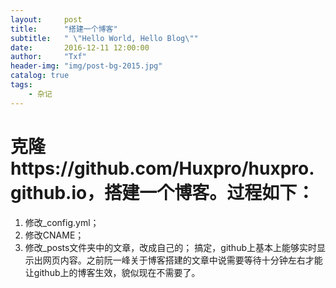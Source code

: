 ```yaml
---
layout:     post
title:      "搭建一个博客"
subtitle:   " \"Hello World, Hello Blog\""
date:       2016-12-11 12:00:00
author:     "Txf"
header-img: "img/post-bg-2015.jpg"
catalog: true
tags:
    - 杂记
---
```


# 克隆https://github.com/Huxpro/huxpro.github.io，搭建一个博客。过程如下：  
1. 修改_config.yml；
2. 修改CNAME；
3. 修改_posts文件夹中的文章，改成自己的；
搞定，github上基本上能够实时显示出网页内容。之前阮一峰关于博客搭建的文章中说需要等待十分钟左右才能让github上的博客生效，貌似现在不需要了。 
